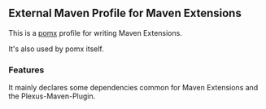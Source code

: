## External Maven Profile for Maven Extensions

This is a [pomx](https://github.com/t1/pomx) profile for writing Maven Extensions.

It's also used by pomx itself.

### Features

It mainly declares some dependencies common for Maven Extensions and the Plexus-Maven-Plugin.

